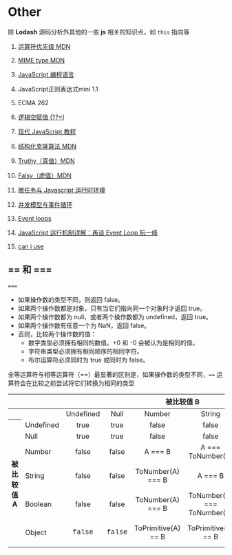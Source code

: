 # Other
除 **Lodash** 源码分析外其他的一些 **js** 相关的知识点，如 `this` 指向等

1. [运算符优先级 MDN](https://developer.mozilla.org/zh-CN/docs/Web/JavaScript/Reference/Operators/Operator_Precedence#table)
2. [MIME type MDN](https://developer.mozilla.org/zh-CN/docs/Web/HTTP/Basics_of_HTTP/MIME_types/Common_types)
3. [JavaScript 编程语言](https://github.com/javascript-tutorial/zh.javascript.info)
4. <a download target="_blank" :href="$withBase('/assets/JavaScript正则表达式迷你书（1.1版）.pdf')">JavaScript正则表达式mini 1.1</a>
5. <a download target="_blank" :href="$withBase('/assets/ECMA-262.pdf')">ECMA 262</a>

6. [逻辑空赋值 (??=)](https://developer.mozilla.org/zh-CN/docs/Web/JavaScript/Reference/Operators/Logical_nullish_assignment)
7. [现代 JavaScript 教程](https://zh.javascript.info/)
8. [结构化克隆算法 MDN](https://developer.mozilla.org/zh-CN/docs/Web/Guide/API/DOM/The_structured_clone_algorithm)
9. [Truthy（真值）MDN](https://developer.mozilla.org/zh-CN/docs/Glossary/Truthy)
10. [Falsy（虚值）MDN](https://developer.mozilla.org/zh-CN/docs/Glossary/Falsy)
11. [微任务与 Javascript 运行时环境](https://developer.mozilla.org/zh-CN/docs/Web/API/HTML_DOM_API/Microtask_guide/In_depth)
12. [并发模型与事件循环](https://developer.mozilla.org/zh-CN/docs/Web/JavaScript/EventLoop)
13. [Event loops](https://html.spec.whatwg.org/multipage/webappapis.html#event-loops)
14. [JavaScript 运行机制详解：再谈 Event Loop 阮一峰](https://www.ruanyifeng.com/blog/2014/10/event-loop.html)
15. [can i use](https://caniuse.com/)

## == 和 ===

`===`
- 如果操作数的类型不同，则返回 false。
 - 如果两个操作数都是对象，只有当它们指向同一个对象时才返回 true。
 - 如果两个操作数都为 null，或者两个操作数都为 undefined，返回 true。
 - 如果两个操作数有任意一个为 NaN，返回 false。
 - 否则，比较两个操作数的值：
     - 数字类型必须拥有相同的数值。+0 和 -0 会被认为是相同的值。
     - 字符串类型必须拥有相同顺序的相同字符。
     - 布尔运算符必须同时为 true 或同时为 false。
     
全等运算符与相等运算符（==）最显著的区别是，如果操作数的类型不同，`==` 运算符会在比较之前尝试将它们转换为相同的类型
 
<table class="standard-table">
 <thead>
  <tr>
   <th scope="row"></th>
   <th colspan="7" scope="col" style="text-align: center;">被比较值 B</th>
  </tr>
 </thead>
 <tbody>
  <tr>
   <th scope="row"></th>
   <td></td>
   <td style="text-align: center;">Undefined</td>
   <td style="text-align: center;">Null</td>
   <td style="text-align: center;">Number</td>
   <td style="text-align: center;">String</td>
   <td style="text-align: center;">Boolean</td>
   <td style="text-align: center;">Object</td>
  </tr>
  <tr>
   <th colspan="1" rowspan="6" scope="row"> 被比较值 A</th>
   <td>Undefined</td>
   <td style="text-align: center;">true</td>
   <td style="text-align: center;">true</td>
   <td style="text-align: center;">false</td>
   <td style="text-align: center;">false</td>
   <td style="text-align: center;">false</td>
   <td style="text-align: center;">IsFalsy(B)</td>
  </tr>
  <tr>
   <td>Null</td>
   <td style="text-align: center;">true</td>
   <td style="text-align: center;">true</td>
   <td style="text-align: center;">false</td>
   <td style="text-align: center;">false</td>
   <td style="text-align: center;">false</td>
   <td style="text-align: center;">IsFalsy(B)</td>
  </tr>
  <tr>
   <td>Number</td>
   <td style="text-align: center;">false</td>
   <td style="text-align: center;">false</td>
   <td style="text-align: center;">A === B</td>
   <td style="text-align: center;">A === ToNumber(B)</td>
   <td style="text-align: center;">A=== ToNumber(B) </td>
   <td style="text-align: center;">A== ToPrimitive(B)</td>
  </tr>
  <tr>
   <td>String</td>
   <td style="text-align: center;">false</td>
   <td style="text-align: center;">false</td>
   <td style="text-align: center;">ToNumber(A) === B</td>
   <td style="text-align: center;">A === B</td>
   <td style="text-align: center;">ToNumber(A) === ToNumber(B)</td>
   <td style="text-align: center;">ToPrimitive(B) == A</td>
  </tr>
  <tr>
   <td>Boolean</td>
   <td style="text-align: center;">false</td>
   <td style="text-align: center;">false</td>
   <td style="text-align: center;">ToNumber(A) === B</td>
   <td style="text-align: center;">ToNumber(A) === ToNumber(B)</td>
   <td style="text-align: center;">A === B</td>
   <td style="text-align: center;">ToNumber(A) == ToPrimitive(B)</td>
  </tr>
  <tr>
   <td>Object</td>
   <td style="text-align: center;"><font face="Consolas, Liberation Mono, Courier, monospace">false</font></td>
   <td style="text-align: center;"><font face="Consolas, Liberation Mono, Courier, monospace">false</font></td>
   <td style="text-align: center;">ToPrimitive(A) == B</td>
   <td style="text-align: center;">ToPrimitive(A) == B</td>
   <td style="text-align: center;">ToPrimitive(A) == ToNumber(B)</td>
   <td style="text-align: center;">
    <p>A === B</p>
   </td>
  </tr>
 </tbody>
</table>
